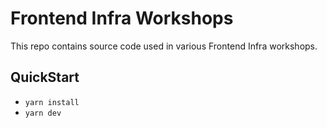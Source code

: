 # Frontend Infra Workshops

This repo contains source code used in various Frontend Infra workshops.

## QuickStart

- `yarn install`
- `yarn dev`
